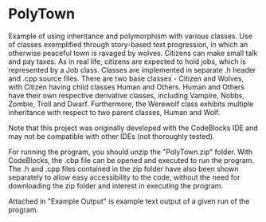 # PolyTown

Example of using inheritance and polymorphism with various classes.
Use of classes exemplified through story-based text progression, in which
an otherwise peaceful town is ravaged by wolves. Citizens can make small talk and pay taxes.
As in real life, citizens are expected to hold jobs, which is represented by a Job class.
Classes are implemented in separate .h header and .cpp source files. 
There are two base classes - Citizen and Wolves, with Citizen having child classes Human and Others. 
Human and Others have their own respective derivative classes, including Vampire, Nobbs, Zombie, 
Troll and Dwarf. Furthermore, the Werewolf class exhibits multiple inheritance with respect to
two parent classes, Human and Wolf. 

Note that this project was originally developed with the CodeBlocks IDE and may not be compatible with
other IDEs (not thoroughly tested). 

For running the program, you should unzip the "PolyTown.zip" folder. With CodeBlocks, the .cbp file can be opened and executed to run the program. The .h and .cpp files contained in the zip folder have also been shown separately to allow easy accessibility to the code, without the need for downloading the zip folder and interest in executing the program. 

Attached in "Example Output" is example text output of a given run of the program. 
